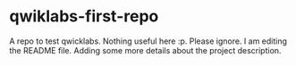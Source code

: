 # qwiklabs-first-repo
A repo to test qwicklabs. Nothing useful here :p. Please ignore.
I am editing the README file. Adding some more details about the project description.
